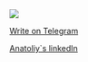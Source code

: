 <img src="https://u.jimcdn.com/cms/o/s5a799563da949f43/emotion/crop/header.jpg?t=1318437784">

<a href="#">Write on Telegram</a>

<a href="https://www.linkedin.com/in/sidhtc510/">Anatoliy`s linkedIn</a>
